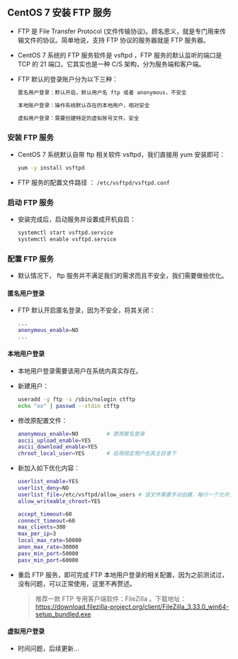 ## CentOS 7 安装 FTP 服务
- FTP 是 File Transfer Protocol (文件传输协议)。顾名思义，就是专门用来传输文件的协议。简单地说，支持 FTP 协议的服务器就是 FTP 服务器。
- CentOS 7 系统的 FTP 服务软件是 vsftpd ，FTP 服务的默认监听的端口是 TCP 的 21 端口，它其实也是一种 C/S 架构，分为服务端和客户端。

- FTP 默认的登录账户分为以下三种：
  
  ```bash
  匿名用户登录：默认开启，默认用户名 ftp 或者 anonymous，不安全
  
  本地账户登录：操作系统默认存在的本地用户，相对安全
  
  虚拟用户登录：需要创建特定的虚拟账号文件，安全
  ```
### 安装 FTP 服务
- CentOS 7 系统默认自带 ftp 相关软件 vsftpd，我们直接用 yum 安装即可：
  
  ```bash
  yum -y install vsftpd
  ```
- FTP 服务的配置文件路径 ： `/etc/vsftpd/vsftpd.conf`

### 启动 FTP 服务
- 安装完成后，启动服务并设置成开机自启：

  ```bash
  systemctl start vsftpd.service
  systemctl enable vsftpd.service
  ```
### 配置 FTP 服务
- 默认情况下， ftp 服务并不满足我们的需求而且不安全，我们需要做些优化。

#### 匿名用户登录
- FTP 默认开启匿名登录，因为不安全，将其关闭：
  
  ```bash
  ...
  anonymous_enable=NO
  ...
  ```
#### 本地用户登录
- 本地用户登录需要该用户在系统内真实存在。
- 新建用户：

  ```bash
  useradd -g ftp -s /sbin/nologin ctftp
  echo "xx" | passwd --stdin ctftp
  ```

- 修改原配置文件：

  ```bash
  anonymous_enable=NO         # 禁用匿名登录
  ascii_upload_enable=YES
  ascii_download_enable=YES
  chroot_local_user=YES       # 启用限定用户在其主目录下
  ```
  
- 新加入如下优化内容：

  ```bash
  userlist_enable=YES
  userlist_deny=NO
  userlist_file=/etc/vsftpd/allow_users # 该文件需要手动创建，每行一个允许登录的用户名
  allow_writeable_chroot=YES
  
  accept_timeout=60
  connect_timeout=60
  max_clients=300
  max_per_ip=3
  local_max_rate=50000
  anon_max_rate=30000
  pasv_min_port=50000
  pasv_min_port=60000
  ```
- 重启 FTP 服务，即可完成 FTP 本地用户登录的相关配置，因为之前测试过，没有问题，可以正常使用，这里不再赘述。

  > 推荐一款 FTP 专用客户端软件：FileZilla 。下载地址：<https://download.filezilla-project.org/client/FileZilla_3.33.0_win64-setup_bundled.exe>
  
#### 虚拟用户登录
- 时间问题，后续更新...
